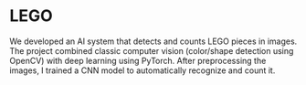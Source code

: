 # LEGO
We developed an AI system that detects and counts LEGO pieces in images. The project combined classic computer vision (color/shape detection using OpenCV) with deep learning using PyTorch. After preprocessing the images, I trained a CNN model to automatically recognize and count it.
